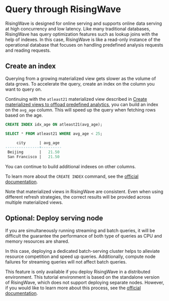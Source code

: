 # Query through RisingWave

RisingWave is designed for online serving and supports online data serving at high concurrency and low latency. Like many traditional databases, RisingWave has query optimization features such as lookup joins with the help of indexes. In this case, RisingWave is like a read-only instance of the operational database that focuses on handling predefined analysis requests and reading requests.

## Create an index

Querying from a growing materialized view gets slower as the volume of data grows. To accelerate the query, create an index on the column you want to query on.

Continuing with the `atleast21` materialized view described in [Create materialized views to offload predefined analytics](/02-bring-analytics-closer-to-odb/001-create-mv-offload-analytics.md), you can build an index on the `avg_age` column. This will speed up the query when fetching rows based on the age. 

```sql
CREATE INDEX idx_age ON atleast21(avg_age);
```

```sql
SELECT * FROM atleast21 WHERE avg_age < 25;

     city      | avg_age 
---------------+---------
 Beijing       |   21.50
 San Francisco |   21.50
```

You can continue to build additional indexes on other columns.

To learn more about the `CREATE INDEX` command, see the [official documentation](https://docs.risingwave.com/docs/current/sql-create-index/#how-to-decide-the-index-distribution-key).

Note that materialized views in RisingWave are consistent. Even when using different refresh strategies, the correct results will be provided across multiple materialized views. 

## Optional: Deploy serving node

If you are simultaneously running streaming and batch queries, it will be difficult the guarantee the performance of both type of queries as CPU and memory resources are shared.

In this case, deploying a dedicated batch-serving cluster helps to alleviate resource competition and speed up queries. Additionally, compute node failures for streaming queries will not affect batch queries. 

This feature is only available if you deploy RisingWave in a distributed environment. This tutorial environment is based on the standalone version of RisingWave, which does not support deploying separate nodes. However, if you would like to learn more about this process, see the [official documentation](https://docs.risingwave.com/docs/current/dedicated-compute-node/).
